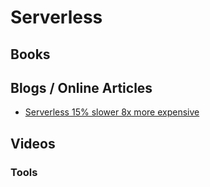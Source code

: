 # Serverless

## Books

## Blogs / Online Articles
* [Serverless 15% slower 8x more expensive](https://einaregilsson.com/serverless-15-percent-slower-and-eight-times-more-expensive/)

## Videos

### Tools